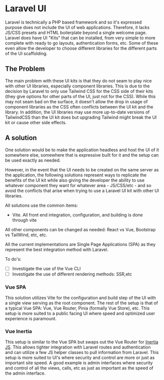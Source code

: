 # Laravel UI
Laravel is technically a PHP based framework and so it's expressed purpose does not include the
UI of web applications. Therefore, it lacks JS/CSS presets and HTML boilerplate beyond a single welcome page. 
Laravel does have UI "Kits" that can be installed, from very simple to more complete with ready to go layouts,
authentication forms, etc. Some of these even allow the developer to choose different libraries for
the different parts of the UI scaffolding.

## The Problem
The main problem with these UI kits is that they do not seam to play nice
with other UI libraries, especially component libraries. This is due to the decision
by Laravel to only use Tailwind CSS for the CSS side of their kits (they give options for other parts of
the UI, just not for the CSS). While this may not seam bad on the surface, it doesn't allow the drop in
usage of component libraries as the CSS often conflicts between the UI kit and the library. In addition,
the UI libraries may use more up-to-date versions of TailwindCSS than the UI kit does but upgrading 
Tailwind might break the UI kit or cause other side effects.

## A solution
One solution would be to make the application headless and host the UI of it somewhere else,
somewhere that is expressive built for it and the setup can be used exactly as needed.

However, in the event that the UI needs to be created on the same server as the application, the
following solutions represent ways to replicate the benefits of the UI kit while also giving the
developer the ability to use whatever component they want for whatever area - JS/CSS/etc - and so avoid
the conflicts that arise when trying to use a Laravel UI kit with other UI libraries.

All solutions use the common items:
- Vite. All front end integration, configuration, and building is done through vite

All other components can be changed as needed: React vs Vue, Bootstrap vs TailWind, etc, etc.

All the current implementations are Single Page Applications (SPA) as they represent the best
integration method with Laravel.

To do's:
- [ ] Investigate the use of the Vue CLI
- [ ] Investigate the use of different rendering methods: SSR,etc

### Vue SPA
This solution utilizes Vite for the configuration and build step of the UI with a single view
serving as the root component. The rest of the setup is that of a typical Vue SPA: 
Vue, Vue Router, Pinia (formally Vue Store), etc. This setup is more suited to a public
facing UI where speed and optimized user experience is paramount.

### Vue Inertia
This setup is similar to the Vue SPA but swaps out the Vue Router for [Inertia JS](https://inertiajs.com/). 
This allows tighter integration with Laravel routes and authentication and can utilize a few JS helper classes
to pull information from Laravel. This setup is more suited to UI's where security and control are more or just 
as important site speed. A good example is admin interfaces where security and control of all the views, calls, 
etc as just as important as the speed of the admin interface. 